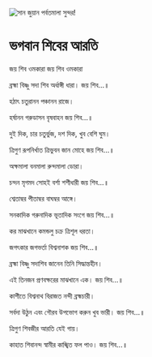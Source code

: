 ![সান জুয়ান পর্বতমালা সুন্দর!](lib/assets/images/artis/img.png "সান জুয়ান পর্বতমালা")

# ভগবান শিবের আরতি

জয় শিব ওমকারা জয় শিব ওমকারা

ব্রহ্মা বিষ্ণু সদা শিব অর্ধাঙ্গী ধারা। জয় শিব...॥

হঠাৎ চতুরানন পঞ্চানন রাজে।

হর্ষানন গরুডাসন বৃষবাহন জয় শিব...॥

দুই দিক, চার চতুর্ভুজ, দশ দিক, খুব বেশি ঘুম।

ত্রিগুণ রূপনির্খাত ত্রিভুবন জান মোহে জয় শিব...॥

অক্ষমালা বনমালা রুন্দমালা ডোরা।

চন্দন মৃগমদ সোহই বর্শা শশীধারী জয় শিব...॥

শ্বেতাম্বর পীতাম্বর বাঘম্বর আঙ্গে।

সনকাদিক গরুনাদিক ভূতাদিক সংগে জয় শিব...॥

কর মাঝখানে কমন্ডলু চক্র ত্রিশূল ধরতা।

জগৎকার জগভর্তা বিশ্বনাশক জয় শিব...॥

ব্রহ্মা বিষ্ণু সদাশিব জানেন তিনি সিদ্ধান্তহীন।

এই তিনজন প্রণবক্ষরের মাঝখানে এক। জয় শিব...॥

কাশীতে বিশ্বনাথ বিরাজত নন্দী ব্রহ্মচারী।

সর্বদা উঠুন এবং গৌরব উপভোগ করুন খুব ভারী। জয় শিব...॥

ত্রিগুণ শিবজীর আরতি যেই গায়।

কাহাত শিবানন্দ স্বামীর কাঙ্খিত ফল পাও। জয় শিব...॥